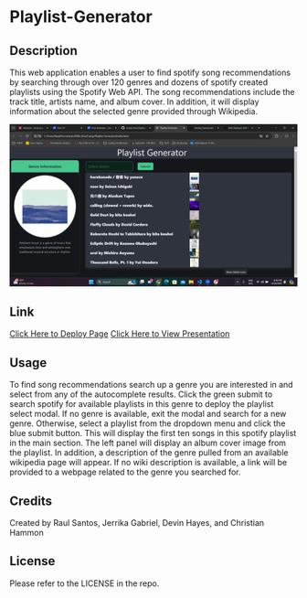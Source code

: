 # Playlist-Generator

## Description

This web application enables a user to find spotify song recommendations by searching through over 120 genres and dozens of spotify created playlists using the Spotify Web API. The song recommendations include the track title, artists name, and album cover. In addition, it will display information about the selected genre provided through Wikipedia.

![Screenshot of the deployed website.](./assets/images/deployed-site-screenshot.png)

## Link

[Click Here to Deploy Page](https://raulds-fmtx.github.io/Playlist-Generator/)
[Click Here to View Presentation](https://docs.google.com/presentation/d/1NxaWnkMND3Ursb4TN70Tl4-tPhlOtSWn-A3sxEu1zFY/edit?usp=sharing)

## Usage

To find song recommendations search up a genre you are interested in and select from any of the autocomplete results. Click the green submit to search spotify for available playlists in this genre to deploy the playlist select modal. If no genre is available, exit the modal and search for a new genre. Otherwise, select a playlist from the dropdown menu and click the blue submit button. This will display the first ten songs in this spotify playlist in the main section. The left panel will display an album cover image from the playlist. In addition, a description of the genre pulled from an available wikipedia page will appear. If no wiki description is available, a link will be provided to a webpage related to the genre you searched for.

## Credits

Created by Raul Santos, Jerrika Gabriel, Devin Hayes, and Christian Hammon

## License

Please refer to the LICENSE in the repo.
